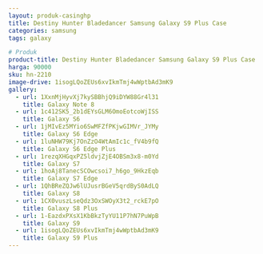 ```yaml
---
layout: produk-casinghp
title: Destiny Hunter Bladedancer Samsung Galaxy S9 Plus Case
categories: samsung
tags: galaxy

# Produk
product-title: Destiny Hunter Bladedancer Samsung Galaxy S9 Plus Case
harga: 90000
sku: hn-2210
image-drive: 1isogLQoZEUs6xvIkmTmj4wWptbAd3mK9
gallery:
  - url: 1XxnMjHyvXj7kySBBhjQ9iDYW88Gr4l31
    title: Galaxy Note 8
  - url: 1c412SK5_2b1dEYsGLM6OmoEotcoWjISS
    title: Galaxy S6
  - url: 1jMIvEz5MYio6SwMFZfPKjwGIMVr_JYMy
    title: Galaxy S6 Edge
  - url: 1luNHW79Kj7OnZzO4WtAmIc1c_fV4b9fQ
    title: Galaxy S6 Edge Plus
  - url: 1rezqXHGqxPZ5ldvjZjE4OBSm3x8-m0Yd
    title: Galaxy S7
  - url: 1hoAj8TanecSCOwcsoi7_h6go_9HkzEqb
    title: Galaxy S7 Edge
  - url: 1QhBReZQJw6lUJusrBGeV5qrdByS0AdLQ
    title: Galaxy S8
  - url: 1CX0vuszLseQdz3OxSWOyX3t2_rckE7pO
    title: Galaxy S8 Plus
  - url: 1-EazdxPXsX1KbBkzTyYU11P7hN7PuWpB
    title: Galaxy S9
  - url: 1isogLQoZEUs6xvIkmTmj4wWptbAd3mK9
    title: Galaxy S9 Plus
---
```

